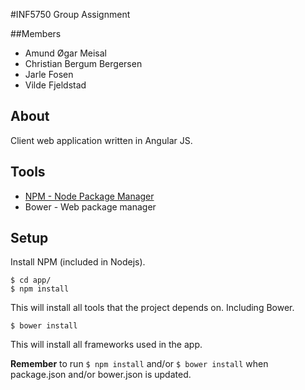 #INF5750 Group Assignment

##Members
* Amund Øgar Meisal
* Christian Bergum Bergersen
* Jarle Fosen
* Vilde Fjeldstad

## About
Client web application written in Angular JS.

## Tools
* [NPM - Node Package Manager](http://nodejs.org/)
* Bower - Web package manager

## Setup

Install NPM (included in Nodejs).

```
$ cd app/
$ npm install
```

This will install all tools that the project depends on. Including Bower.

```
$ bower install
```

This will install all frameworks used in the app.

**Remember** to run `$ npm install` and/or `$ bower install` when
  package.json and/or bower.json is updated.
